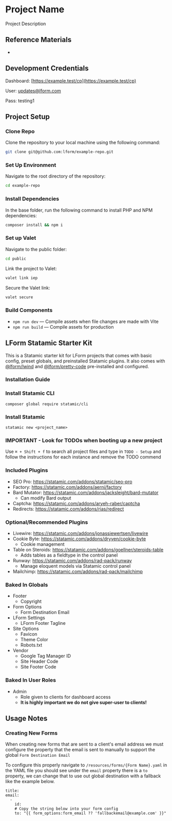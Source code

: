 # Project Name

Project Description

## Reference Materials

-

## Development Credentials

Dashboard: [https://example.test/cp](https://example.test/cp)

User: updates@lform.com

Pass: testing1

## Project Setup

### Clone Repo

Clone the repository to your local machine using the following command:

```bash
git clone git@github.com:lform/example-repo.git
```

### Set Up Environment

Navigate to the root directory of the repository:

```bash
cd example-repo
```

### Install Dependencies

In the base folder, run the following command to install PHP and NPM dependencies:

```bash
composer install && npm i
```

### Set up Valet

Navigate to the public folder:
```bash
cd public
```

Link the project to Valet:

```bash
valet link iep
```

Secure the Valet link:

```bash
valet secure
```

### Build Components

- `npm run dev` — Compile assets when file changes are made with Vite
- `npm run build` — Compile assets for production

## LForm Statamic Starter Kit

This is a Statamic starter kit for LForm projects that comes with basic config, preset globals, and preinstalled Statamic plugins. It also comes with [@lform/lwind](https://github.com/lform/lwind) and [@lform/pretty-code](https://github.com/lform/pretty-code) pre-installed and configured.

### Installation Guide

### Install Statamic CLI

```
composer global require statamic/cli
```

### Install Statamic
```
statamic new <project_name>
```

### IMPORTANT - Look for TODOs when booting up a new project

Use `⌘ + Shift + f` to search all project files and type in `TODO - Setup` and follow the instructions for each instance and remove the TODO commend


### Included Plugins

- SEO Pro: https://statamic.com/addons/statamic/seo-pro
- Factory: https://statamic.com/addons/aerni/factory
- Bard Mutator: https://statamic.com/addons/jacksleight/bard-mutator
  - Can modify Bard output
- Captcha: https://statamic.com/addons/aryeh-raber/captcha
- Redirects: https://statamic.com/addons/rias/redirect

### Optional/Recommended Plugins

- Livewire: https://statamic.com/addons/jonassiewertsen/livewire
- Cookie Byte: https://statamic.com/addons/dryven/cookie-byte
  - Cookie management
- Table on Steroids: https://statamic.com/addons/goellner/steroids-table
  - Adds tables as a fieldtype in the control panel
- Runway: https://statamic.com/addons/rad-pack/runway
  - Manage eloquent models via Statamic control panel
- Mailchimp: https://statamic.com/addons/rad-pack/mailchimp


### Baked In Globals

- Footer
  - Copyright
- Form Options
  - Form Destination Email
- LForm Settings
  - LForm Footer Tagline
- Site Options
  - Favicon
  - Theme Color
  - Robots.txt
- Vendor
  - Google Tag Manager ID
  - Site Header Code
  - Site Footer Code

### Baked In User Roles

- Admin
  - Role given to clients for dashboard access
  - **It is highly important we do not give super-user to clients!**

## Usage Notes

### Creating New Forms 

When creating new forms that are sent to a client's email address we must configure the property that the email is sent to manually to support the global `Form Destination Email`

To configure this properly navigate to `/resources/forms/{Form Name}.yaml` in the YAML file you should see under the `email` property there is a `to` property, we can change that to use out global destination with a fallback like the example below.

```Yml
title: 
email:
  -
    id:
    # Copy the string below into your form config
    to: "{{ form_options:form_email ?? 'fallbackemail@example.com' }}"
```
